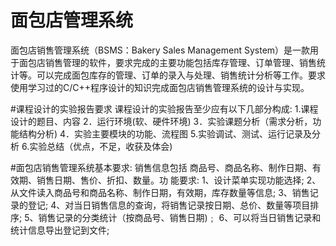 # 面包店管理系统

面包店销售管理系统（BSMS：Bakery Sales Management System）是一款用于面包店销售管理的软件，要求完成的主要功能包括库存管理、订单管理、销售统计等。可以完成面包库存的管理、订单的录入与处理、销售统计分析等工作。要求使用学习过的C/C++程序设计的知识完成面包店销售管理系统的设计与实现。


#课程设计的实验报告要求
课程设计的实验报告至少应有以下几部分构成:
1.课程设计的题目、内容
2．运行环境(软、硬件环境)
3．实验课题分析（需求分析，功能结构分析)
4．实验主要模块的功能、流程图
5.实验调试、测试、运行记录及分析
6.实验总结（优点，不足，收获及体会)


#面包店销售管理系统基本要求:
销售信息包括
商品号、商品名称、制作日期、有效期、销售日期、售价、折扣、数量。功
能要求:
1、设计菜单实现功能选择;
2、从文件读入商品号和商品名称、制作日期，有效期，库存数量等信息;
3、销售记录的登记;
4、对当日销售信息的查询，将销售记录按日期、总价、数量等项目排序;
5、销售记录的分类统计（按商品号、销售日期)﹔
6、可以将当日销售记录和统计信息导出登记到文件;

